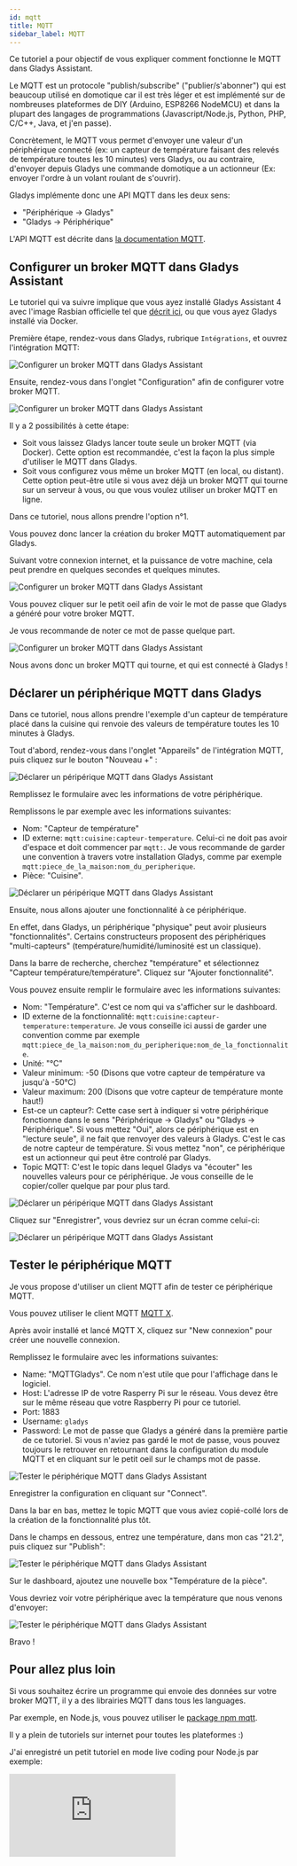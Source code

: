 ```yaml
---
id: mqtt
title: MQTT
sidebar_label: MQTT
---
```


Ce tutoriel a pour objectif de vous expliquer comment fonctionne le MQTT dans Gladys Assistant.

Le MQTT est un protocole "publish/subscribe" ("publier/s'abonner") qui est beaucoup utilisé en domotique car il est très léger et est implémenté sur de nombreuses plateformes de DIY (Arduino, ESP8266 NodeMCU) et dans la plupart des langages de programmations (Javascript/Node.js, Python, PHP, C/C++, Java, et j'en passe).

Concrètement, le MQTT vous permet d'envoyer une valeur d'un périphérique connecté (ex: un capteur de température faisant des relevés de température toutes les 10 minutes) vers Gladys, ou au contraire, d'envoyer depuis Gladys une commande domotique a un actionneur (Ex: envoyer l'ordre à un volant roulant de s'ouvrir).

Gladys implémente donc une API MQTT dans les deux sens:

- "Périphérique -> Gladys"
- "Gladys -> Périphérique"

L'API MQTT est décrite dans [la documentation MQTT](/fr/docs/api/mqtt-api).

## Configurer un broker MQTT dans Gladys Assistant

Le tutoriel qui va suivre implique que vous ayez installé Gladys Assistant 4 avec l'image Rasbian officielle tel que [décrit ici](/fr/docs/), ou que vous ayez Gladys installé via Docker.

Première étape, rendez-vous dans Gladys, rubrique `Intégrations`, et ouvrez l'intégration MQTT:

![Configurer un broker MQTT dans Gladys Assistant](../../../../../static/img/docs/fr/configuration/mqtt/configure-mqtt-broker-1.jpg)

Ensuite, rendez-vous dans l'onglet "Configuration" afin de configurer votre broker MQTT.

![Configurer un broker MQTT dans Gladys Assistant](../../../../../static/img/docs/fr/configuration/mqtt/configure-mqtt-broker-2.jpg)

Il y a 2 possibilités à cette étape:

- Soit vous laissez Gladys lancer toute seule un broker MQTT (via Docker). Cette option est recommandée, c'est la façon la plus simple d'utiliser le MQTT dans Gladys.
- Soit vous configurez vous même un broker MQTT (en local, ou distant). Cette option peut-être utile si vous avez déjà un broker MQTT qui tourne sur un serveur à vous, ou que vous voulez utiliser un broker MQTT en ligne.

Dans ce tutoriel, nous allons prendre l'option n°1.

Vous pouvez donc lancer la création du broker MQTT automatiquement par Gladys.

Suivant votre connexion internet, et la puissance de votre machine, cela peut prendre en quelques secondes et quelques minutes.

![Configurer un broker MQTT dans Gladys Assistant](../../../../../static/img/docs/fr/configuration/mqtt/configure-mqtt-broker-3.jpg)

Vous pouvez cliquer sur le petit oeil afin de voir le mot de passe que Gladys a généré pour votre broker MQTT.

Je vous recommande de noter ce mot de passe quelque part.

![Configurer un broker MQTT dans Gladys Assistant](../../../../../static/img/docs/fr/configuration/mqtt/configure-mqtt-broker-4.jpg)

Nous avons donc un broker MQTT qui tourne, et qui est connecté à Gladys !

## Déclarer un périphérique MQTT dans Gladys

Dans ce tutoriel, nous allons prendre l'exemple d'un capteur de température placé dans la cuisine qui renvoie des valeurs de température toutes les 10 minutes à Gladys.

Tout d'abord, rendez-vous dans l'onglet "Appareils" de l'intégration MQTT, puis cliquez sur le bouton "Nouveau +" :

![Déclarer un péripérique MQTT dans Gladys Assistant](../../../../../static/img/docs/fr/configuration/mqtt/create-mqtt-device-1.jpg)

Remplissez le formulaire avec les informations de votre périphérique.

Remplissons le par exemple avec les informations suivantes:

- Nom: "Capteur de température"
- ID externe: `mqtt:cuisine:capteur-temperature`. Celui-ci ne doit pas avoir d'espace et doit commencer par `mqtt:`. Je vous recommande de garder une convention à travers votre installation Gladys, comme par exemple `mqtt:piece_de_la_maison:nom_du_peripherique`.
- Pièce: "Cuisine".

![Déclarer un péripérique MQTT dans Gladys Assistant](../../../../../static/img/docs/fr/configuration/mqtt/create-mqtt-device-2.jpg)

Ensuite, nous allons ajouter une fonctionnalité à ce périphérique.

En effet, dans Gladys, un périphérique "physique" peut avoir plusieurs "fonctionnalités". Certains constructeurs proposent des périphériques "multi-capteurs" (température/humidité/luminosité est un classique).

Dans la barre de recherche, cherchez "température" et sélectionnez "Capteur température/température". Cliquez sur "Ajouter fonctionnalité".

Vous pouvez ensuite remplir le formulaire avec les informations suivantes:

- Nom: "Température". C'est ce nom qui va s'afficher sur le dashboard.
- ID externe de la fonctionnalité: `mqtt:cuisine:capteur-temperature:temperature`. Je vous conseille ici aussi de garder une convention comme par exemple `mqtt:piece_de_la_maison:nom_du_peripherique:nom_de_la_fonctionnalite`.
- Unité: "°C"
- Valeur minimum: -50 (Disons que votre capteur de température va jusqu'à -50°C)
- Valeur maximum: 200 (Disons que votre capteur de température monte haut!)
- Est-ce un capteur?: Cette case sert à indiquer si votre périphérique fonctionne dans le sens "Périphérique -> Gladys" ou "Gladys -> Périphérique". Si vous mettez "Oui", alors ce périphérique est en "lecture seule", il ne fait que renvoyer des valeurs à Gladys. C'est le cas de notre capteur de température. Si vous mettez "non", ce périphérique est un actionneur qui peut être controlé par Gladys.
- Topic MQTT: C'est le topic dans lequel Gladys va "écouter" les nouvelles valeurs pour ce périphérique. Je vous conseille de le copier/coller quelque par pour plus tard.

![Déclarer un péripérique MQTT dans Gladys Assistant](../../../../../static/img/docs/fr/configuration/mqtt/create-mqtt-device-3.jpg)

Cliquez sur "Enregistrer", vous devriez sur un écran comme celui-ci:

![Déclarer un péripérique MQTT dans Gladys Assistant](../../../../../static/img/docs/fr/configuration/mqtt/create-mqtt-device-4.jpg)

## Tester le périphérique MQTT

Je vous propose d'utiliser un client MQTT afin de tester ce périphérique MQTT.

Vous pouvez utiliser le client MQTT [MQTT X](https://mqttx.app/).

Après avoir installé et lancé MQTT X, cliquez sur "New connexion" pour créer une nouvelle connexion.

Remplissez le formulaire avec les informations suivantes:

- Name: "MQTTGladys". Ce nom n'est utile que pour l'affichage dans le logiciel.
- Host: L'adresse IP de votre Rasperry Pi sur le réseau. Vous devez être sur le même réseau que votre Raspberry Pi pour ce tutoriel.
- Port: 1883
- Username: `gladys`
- Password: Le mot de passe que Gladys a généré dans la première partie de ce tutoriel. Si vous n'aviez pas gardé le mot de passe, vous pouvez toujours le retrouver en retournant dans la configuration du module MQTT et en cliquant sur le petit oeil sur le champs mot de passe.

![Tester le périphérique MQTT dans Gladys Assistant](../../../../../static/img/docs/fr/configuration/mqtt/send-test-message-mqtt-1.jpg)

Enregistrer la configuration en cliquant sur "Connect".

Dans la bar en bas, mettez le topic MQTT que vous aviez copié-collé lors de la création de la fonctionnalité plus tôt.

Dans le champs en dessous, entrez une température, dans mon cas "21.2", puis cliquez sur "Publish":

![Tester le périphérique MQTT dans Gladys Assistant](../../../../../static/img/docs/fr/configuration/mqtt/send-test-message-mqtt-2.jpg)

Sur le dashboard, ajoutez une nouvelle box "Température de la pièce".

Vous devriez voir votre périphérique avec la température que nous venons d'envoyer:

![Tester le périphérique MQTT dans Gladys Assistant](../../../../../static/img/docs/fr/configuration/mqtt/send-test-message-mqtt-3.jpg)

Bravo !

## Pour allez plus loin

Si vous souhaitez écrire un programme qui envoie des données sur votre broker MQTT, il y a des librairies MQTT dans tous les languages.

Par exemple, en Node.js, vous pouvez utiliser le [package npm mqtt](https://www.npmjs.com/package/mqtt).

Il y a plein de tutoriels sur internet pour toutes les plateformes :)

J'ai enregistré un petit tutoriel en mode live coding pour Node.js par exemple:

<div class="videoContainer">
<iframe class="video" src="https://www.youtube.com/embed/o5yn_FnYtkc" title="YouTube video player" frameborder="0" allow="accelerometer; autoplay; clipboard-write; encrypted-media; gyroscope; picture-in-picture" allowfullscreen></iframe>
</div>
